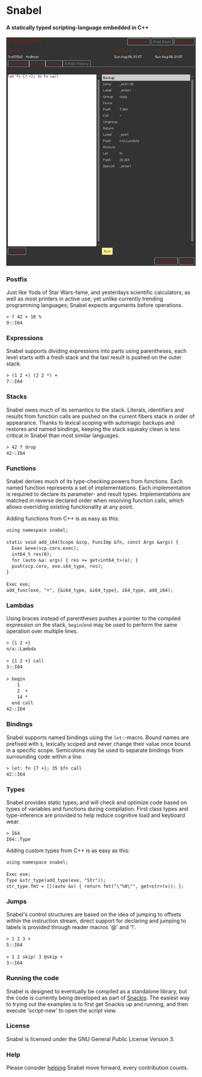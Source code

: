 # Snabel
#### A statically typed scripting-language embedded in C++

![script example](images/script.png?raw=true)

### Postfix
Just like Yoda of Star Wars-fame, and yesterdays scientific calculators; as well as most printers in active use; yet unlike currently trending programming languages; Snabel expects arguments before operations.

```
> 7 42 + 10 %
9::I64
```

### Expressions
Snabel supports dividing expressions into parts using parentheses, each level starts with a fresh stack and the last result is pushed on the outer stack.

```
> (1 2 +) (2 2 *) +
7::I64
```

### Stacks
Snabel owes much of its semantics to the stack. Literals, identifiers and results from function calls are pushed on the current fibers stack in order of appearance. Thanks to lexical scoping with automagic backups and restores and named bindings, keeping the stack squeaky clean is less critical in Snabel than most similar languages.

```
> 42 7 drop
42::I64
```

### Functions
Snabel derives much of its type-checking powers from functions. Each named function represents a set of implementations. Each implementation is required to declare its parameter- and result types. Implementations are matched in reverse declared order when resolving function calls, which allows overriding existing functionality at any point.

Adding functions from C++ is as easy as this:

```
using namespace snabel;

static void add_i64(Scope &scp, FuncImp &fn, const Args &args) {
  Exec &exe(scp.coro.exec);
  int64_t res(0);
  for (auto &a: args) { res += get<int64_t>(a); }
  push(scp.coro, exe.i64_type, res);
}

Exec exe;
add_func(exe, "+", {&i64_type, &i64_type}, i64_type, add_i64);
```

### Lambdas
Using braces instead of parentheses pushes a pointer to the compiled expression on the stack, ```begin```/```end``` may be used to perform the same operation over multiple lines.

```
> {1 2 +}
n/a::Lambda

> {1 2 +} call
3::I64

> begin
    1
    2  +
    14 *
  end call
42::I64
```

### Bindings
Snabel supports named bindings using the ```let:```-macro. Bound names are prefixed with ```$```, lexically scoped and never change their value once bound in a specific scope. Semicolons may be used to separate bindings from surrounding code within a line.

```
> let: fn {7 +}; 35 $fn call
42::I64
```

### Types
Snabel provides static types; and will check and optimize code based on types of variables and functions during compilation. First class types and type-inference are provided to help reduce cognitive load and keyboard wear.

```
> I64
I64::Type
```

Adding custom types from C++ is as easy as this:

```
using namespace snabel;

Exec exe;
Type &str_type(add_type(exe, "Str"));
str_type.fmt = [](auto &v) { return fmt("\"%0\"", get<str>(v)); };
```

### Jumps
Snabel's control structures are based on the idea of jumping to offsets within the instruction stream, direct support for declaring and jumping to labels is provided through reader macros '@' and '!'.

```
> 1 2 3 +
5::I64

> 1 2 skip! 3 @skip +
3::I64
```

### Running the code
Snabel is designed to eventually be compiled as a standalone library, but the code is currently being developed as part of [Snackis](https://github.com/andreas-gone-wild/snackis). The easiest way to trying out the examples is to first get Snackis up and running, and then execute 'script-new' to open the script view.

### License
Snabel is licensed under the GNU General Public License Version 3.

### Help
Please consider [helping](https://www.paypal.me/c4life) Snabel move forward, every contribution counts.<br/>